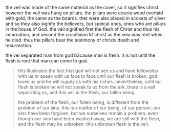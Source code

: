 the veil was made of the same material as the cover, so it signifies christ.
 however the veil was hung on pillars. the pillars were acacia wood overlaid with gold,
 the same as the boards. thet were also placed in scokets of silver and so they also signify the believers, but speical ones, ones who
 are pillars in the house of God. the veil signified first the flesh of Christ and thus his
 incarnation, and second the crucifixion kf christ as the veio was rent when he died. thus
 the pillars bear the testimony of christs death and resurrection.

 the vei separated man from god b3cause man is flesh. it is not until the flesh is rent that man can come to god. 

 > this illustrates the fact that god will not see us and have fellowship with us or speak with us face to face until our flesh is broken. god loves us and he will supply us with his riches. nevertheless, until our flesh is broken he will not speak to us from the ark. there is a veil separating us, and this veil is the flesh, our fallen being.
>
> the problem of the flesh, our fallen being, is different from the problem of our sins. this is a matter of our being, of our person. our sins have been forgiven, but we ourselves remain a problem. even though our sins have been washed away, we are still with the flesh, and the flesh may be unbroken. this unbroken flesh is the veil.

